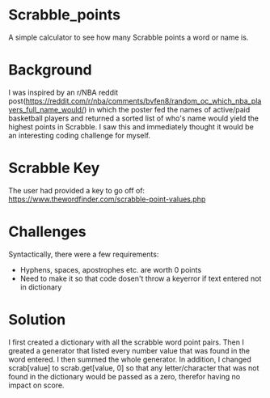 # Scrabble_points
A simple calculator to see how many Scrabble points a word or name is.

# Background
I was inspired by an r/NBA reddit post(https://reddit.com/r/nba/comments/bvfen8/random_oc_which_nba_players_full_name_would/) in which the poster fed the names of active/paid basketball players and returned a sorted list of who's name would yield the highest points in Scrabble. I saw this and immediately thought it would be an interesting coding challenge for myself.

# Scrabble Key
The user had provided a key to go off of: https://www.thewordfinder.com/scrabble-point-values.php

# Challenges
Syntactically, there were a few requirements:
- Hyphens, spaces, apostrophes etc. are worth 0 points
- Need to make it so that code dosen't throw a keyerror if text entered not in dictionary

# Solution
I first created a dictionary with all the scrabble word point pairs. Then I greated a generator that listed every number value that was found in the word entered. I then summed the whole generator. In addition, I changed scrab[value] to scrab.get[value, 0] so that any letter/character that was not found in the dictionary would be passed as a zero, therefor having no impact on score.
